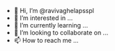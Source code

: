 - 👋 Hi, I’m @ravivaghelapsspl
- 👀 I’m interested in ...
- 🌱 I’m currently learning ...
- 💞️ I’m looking to collaborate on ...
- 📫 How to reach me ...

<!---
ravivaghelapsspl/ravivaghelapsspl is a ✨ special ✨ repository because its `README.md` (this file) appears on your GitHub profile.
You can click the Preview link to take a look at your changes.
--->
